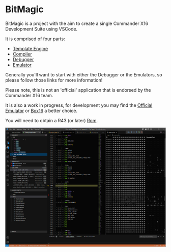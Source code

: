 # BitMagic

BitMagic is a project with the aim to create a single Commander X16 Development Suite using VSCode.

It is comprised of four parts:

- [Template Engine](https://github.com/Yazwh0/BitMagic.Documentation/blob/main/TemplateEngine.md)
- [Compiler](https://github.com/Yazwh0/BitMagic.Documentation/blob/main/Compiler.md)
- [Debugger](https://github.com/Yazwh0/BitMagic.Documentation/blob/main/Debugger.md)
- [Emulator](https://github.com/Yazwh0/BitMagic.Documentation/blob/main/Emulator.md)

Generally you'll want to start with either the Debugger or the Emulators, so please follow those links for more information!

Please note, this is not an 'official' application that is endorsed by the Commander X16 team.

It is also a work in progress, for development you may find the [Official Emulator](https://github.com/X16Community/x16-emulator) or [Box16](https://github.com/indigodarkwolf/box16) a better choice.

You will need to obtain a R43 (or later) [Rom](https://github.com/Yazwh0/BitMagic.Documentation/blob/main/Rom.md).

![Debugger Example](https://github.com/Yazwh0/BitMagic.Documentation/blob/9efdfa142d2c69cb8e83a94ef8faf692ab475a1a/Images/DebuggerExample.png?raw=true)
